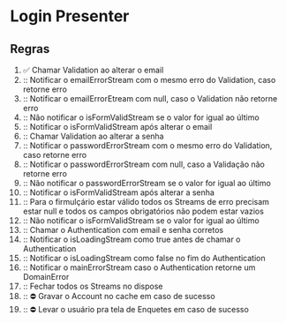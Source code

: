 # Login Presenter

## Regras
1. :white_check_mark: Chamar Validation ao alterar o email
2. :: Notificar o emailErrorStream com o mesmo erro do Validation, caso retorne erro
3. :: Notificar o emailErrorEtream com null, caso o Validation não retorne erro
4. :: Não notificar o isFormValidStream se o valor for igual ao último
5. :: Notificar o isFormValidStream após alterar o email
6. :: Chamar Validation ao alterar a senha
7. :: Notificar o passwordErrorStream com o mesmo erro do Validation, caso retorne erro
8. :: Notificar o passwordErrorStream com null, caso a Validação não retorne erro
9. :: Não notificar o passwordErrorStream se o valor for igual ao último
10. :: Notificar o isFormValidStream após alterar a senha
11. :: Para o firmulçário estar válido todos os Streams de erro precisam estar null e todos os campos obrigatórios não podem estar vazios
12. :: Não notificar o isFormValidStream se o valor for igual ao último
13. :: Chamar o Authentication com email e senha corretos
14. :: Notificar o isLoadingStream como true antes de chamar o Authentication
15. :: Notificar o isLoadingStream como false no fim do Authentication
16. :: Notificar o mainErrorStream caso o Authentication retorne um DomainError
17. :: Fechar todos os Streams no dispose
18. :: :no_entry: Gravar o Account no cache em caso de sucesso
19. :: :no_entry: Levar o usuário pra tela de Enquetes em caso de sucesso